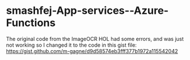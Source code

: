 # smashfej-App-services--Azure-Functions

The original code from the ImageOCR HOL had some errors, and was just not working so I changed it to the code in this gist file:  https://gist.github.com/m-gagne/d9d58574eb3fff377b1972a115542042
